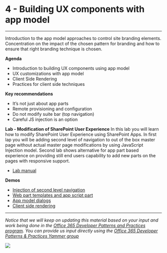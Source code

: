 # 4 - Building UX components with app model #

----------

Introduction to the app model approaches to control site branding elements. Concentration on the impact of the chosen pattern for branding and how to ensure that right branding technique is chosen. 

**Agenda**
- Introduction to building UX components using app model
- UX customizations with app model
- Client Side Rendering
- Practices for client side techniques


**Key recommendations**
- It’s not just about app parts 
- Remote provisioning and configuration
- Do not modify suite bar (top navigation)
- Careful JS injection is an option

**Lab - Modification of SharePoint User Experience**
In this lab you will learn how to modify SharePoint User Experience using SharePoint Apps. In first lap you will be adding second level of navigation to out of the box master page without actual master page modifications by using JavaScript Injection model. Second lab shows alternative for app part based experience on providing still end users capability to add new parts on the pages with responsive support. 

- [Lab manual](lab.md)

**Demos**
- [Injection of second level navigation](https://github.com/OfficeDev/PnP/tree/master/Samples/OD4B.NavLinksInjection)
- [Web part templates and app script part](https://github.com/OfficeDev/PnP/tree/master/Samples/Core.AppScriptPart)
- [App model dialogs](https://github.com/OfficeDev/PnP/tree/master/Scenarios/Provisioning.SiteModifier)
- [Client side rendering](https://github.com/OfficeDev/PnP/tree/master/Samples/Branding.ClientSideRendering)

----------

*Notice that we will keep on updating this material based on your input and work being done in the [Office 365 Developer Patterns and Practices program](http://aka.ms/officedevpnp). You can provide us input directly using the [Office 365 Developer Patterns & Practices Yammer group](http://aka.ms/officedevpnpyammer)*

![](https://camo.githubusercontent.com/a732087ed949b0f2f84f5f02b8c79f1a9dd96f65/687474703a2f2f692e696d6775722e636f6d2f6c3031686876452e706e67)